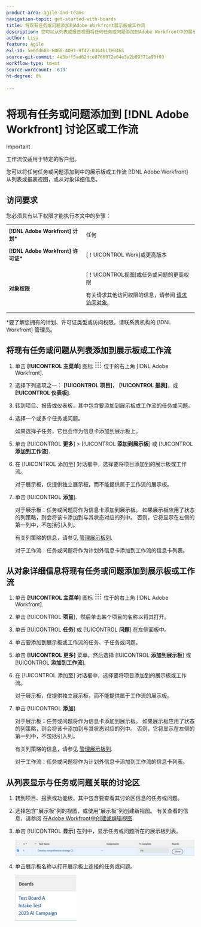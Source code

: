 ```yaml
---
product-area: agile-and-teams
navigation-topic: get-started-with-boards
title: 将现有任务或问题添加到Adobe Workfront展示板或工作流
description: 您可以从列表或报告视图将任何任务或问题添加到Adobe Workfront中的展示板。
author: Lisa
feature: Agile
exl-id: 5e6fd681-8068-4091-9f42-0364b17e0465
source-git-commit: 4e5bff5ad62dce8766072e04e3a2b89371a90f03
workflow-type: tm+mt
source-wordcount: '619'
ht-degree: 0%

---
```


# 将现有任务或问题添加到 [!DNL Adobe Workfront] 讨论区或工作流

>[!IMPORTANT]
>
>工作流仅适用于特定的客户组。

您可以将任何任务或问题添加到中的展示板或工作流 [!DNL Adobe Workfront] 从列表或报表视图，或从对象详细信息。

## 访问要求

您必须具有以下权限才能执行本文中的步骤：

<table style="table-layout:auto">
 <col>
 <col>
 <tbody>
  <tr>
   <td role="rowheader"><strong>[!DNL Adobe Workfront] 计划*</strong></td>
   <td> <p>任何</p> </td>
  </tr>
  <tr>
   <td role="rowheader"><strong>[!DNL Adobe Workfront] 许可证*</strong></td>
   <td> <p>[！UICONTROL Work]或更高版本</p> </td>
  </tr>
  <tr>
   <td role="rowheader"><strong>对象权限</strong></td>
   <td> <p>[！UICONTROL视图]或任务或问题的更高权限</p> <p>有关请求其他访问权限的信息，请参阅 <a href="/help/quicksilver/workfront-basics/grant-and-request-access-to-objects/request-access.md" class="MCXref xref">请求访问对象 </a>.</p> </td>
  </tr>
 </tbody>
</table>

&#42;要了解您拥有的计划、许可证类型或访问权限，请联系贵机构的 [!DNL Workfront] 管理员。

## 将现有任务或问题从列表添加到展示板或工作流

1. 单击 **[!UICONTROL 主菜单]** 图标 ![](assets/main-menu-icon.png) 位于的右上角 [!DNL Adobe Workfront].
1. 选择下列选项之一： **[!UICONTROL 项目]**， **[!UICONTROL 报表]**，或 **[!UICONTROL 仪表板]**.
1. 转到项目、报告或仪表板，其中包含要添加到展示板或工作流的任务或问题。
1. 选择一个或多个任务或问题。

   如果选择子任务，它也会作为信息卡添加到展示板上。

1. 单击 [!UICONTROL **更多**] > [!UICONTROL **添加到展示板**] 或 [!UICONTROL **添加到工作流**].
1. 在 [!UICONTROL 添加至] 对话框中，选择要将项目添加到的展示板或工作流。

   对于展示板，仅提供独立展示板，而不能提供属于工作流的展示板。

1. 单击 [!UICONTROL **添加**].

   对于展示板：任务或问题将作为信息卡添加到展示板。 如果展示板应用了状态的列策略，则会将该卡添加到与其状态对应的列中。 否则，它将显示在左侧的第一列中，不包括引入列。

   有关列策略的信息，请参见 [管理展示板列](/help/quicksilver/agile/get-started-with-boards/manage-board-columns.md).

   对于工作流：任务或问题将作为计划外信息卡添加到工作流的信息卡列表。

## 从对象详细信息将现有任务或问题添加到展示板或工作流

1. 单击 **[!UICONTROL 主菜单]** 图标 ![](assets/main-menu-icon.png) 位于的右上角 [!DNL Adobe Workfront].
1. 单击 [!UICONTROL **项目**]，然后单击某个项目的名称以将其打开。
1. 单击 [!UICONTROL **任务**] 或 [!UICONTROL **问题**] 在左侧面板中。
1. 单击要添加到展示板或工作流的任务、子任务或问题。
1. 单击 **[!UICONTROL 更多]** 菜单，然后选择 [!UICONTROL **添加到展示板**] 或 [!UICONTROL **添加到工作流**].
1. 在 [!UICONTROL 添加至] 对话框中，选择要将项目添加到的展示板或工作流。

   对于展示板，仅提供独立展示板，而不能提供属于工作流的展示板。

1. 单击 [!UICONTROL **添加**].

   对于展示板：任务或问题将作为信息卡添加到展示板。 如果展示板应用了状态的列策略，则会将该卡添加到与其状态对应的列中。 否则，它将显示在左侧的第一列中，不包括引入列。

   有关列策略的信息，请参见 [管理展示板列](/help/quicksilver/agile/get-started-with-boards/manage-board-columns.md).

   对于工作流：任务或问题将作为计划外信息卡添加到工作流的信息卡列表。

## 从列表显示与任务或问题关联的讨论区

1. 转到项目、报表或功能板，其中包含要查看其讨论区信息的任务或问题。
1. 选择包含“展示板”列的视图，或使用“展示板”列创建新视图。
有关查看的信息，请参阅 [在Adobe Workfront中创建或编辑视图](/help/quicksilver/reports-and-dashboards/reports/reporting-elements/create-edit-views.md).
1. 单击 [!UICONTROL **显示**] 在列中，显示任务或问题所在的展示板列表。

   ![在列中显示讨论区](assets/show-boards-in-column.png)

1. 单击展示板名称以打开展示板上连接的任务或问题。

   ![选择讨论区](assets/select-board-in-column.png)
